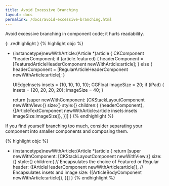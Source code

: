 ```yaml
---
title: Avoid Excessive Branching 
layout: docs
permalink: /docs/avoid-excessive-branching.html
---
```


Avoid excessive branching in component code; it hurts readability.

{: .redhighlight }
{% highlight objc %}
+ (instancetype)newWithArticle:(Article *)article
{
  CKComponent *headerComponent;
  if (article.featured) {
    headerComponent = [FeaturedArticleHeaderComponent newWithArticle:article];
  } else {
    headerComponent = [RegularArticleHeaderComponent newWithArticle:article];
  }

  UIEdgeInsets insets = {10, 10, 10, 10};
  CGFloat imageSize = 20;
  if (iPad) {
    insets = {20, 20, 20, 20};
    imageSize = 40;
  }

  return [super newWithComponent:
          [CKStackLayoutComponent
           newWithView:{}
           size:{}
           style:{}
           children:{
             {headerComponent},
             {[ArticleTextComponent
               newWithArticle:article 
               insets:insets
               imageSize:imageSize]},
           }]]
}
{% endhighlight %}

If you find yourself branching too much, consider separating your component into smaller components and composing them.

{% highlight objc %}
+ (instancetype)newWithArticle:(Article *)article
{
  return [super newWithComponent:
          [CKStackLayoutComponent
           newWithView:{}
           size:{}
           style:{}
           children:{
             // Encapsulates the choice of Featured or Regular header:
             {[ArticleHeaderComponent newWithArticle:article]},
             // Encapsulates insets and image size:
             {[ArticleBodyComponent newWithArticle:article]},
           }]]
}
{% endhighlight %}
